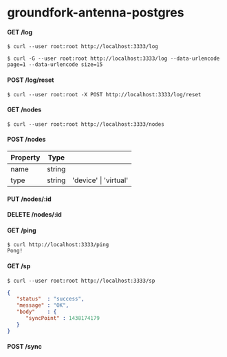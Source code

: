 # groundfork-antenna-postgres

#### GET /log

```
$ curl --user root:root http://localhost:3333/log 
```

```
$ curl -G --user root:root http://localhost:3333/log --data-urlencode page=1 --data-urlencode size=15
```

#### POST /log/reset

```
$ curl --user root:root -X POST http://localhost:3333/log/reset  
```

#### GET /nodes

```
$ curl --user root:root http://localhost:3333/nodes
```

#### POST /nodes

| Property      | Type          |                       |   
| ------------- |---------------|-----------------------| 
| name          | string        |                       |
| type          | string        | 'device' &#124; 'virtual'  |

#### PUT /nodes/:id

#### DELETE /nodes/:id

#### GET /ping

```
$ curl http://localhost:3333/ping
Pong!
```

#### GET /sp

```
$ curl --user root:root http://localhost:3333/sp 
```

```json
{
   "status"  : "success",
   "message" : "OK",
   "body"    : {
      "syncPoint" : 1438174179
   }
}
```

#### POST /sync
